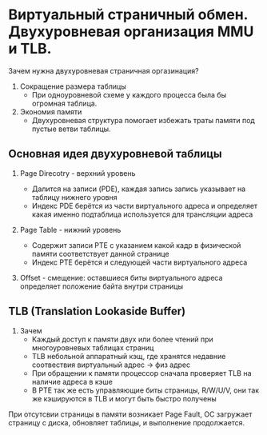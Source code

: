 # Виртуальный страничный обмен. Двухуровневая организация MMU и TLB.

Зачем нужна двухуровневая страничная оргазинация?
1. Сокращение размера таблицы
    * При одноуровневой схеме у каждого процесса была бы огромная таблица.
2. Экономия памяти
    * Двухуровневая структура помогает избежать траты памяти под пустые ветви таблицы.

## Основная идея двухуровневой таблицы
1. Page Direcotry - верхний уровень
    * Далится на записи (PDE), каждая запись запись указывает на таблицу нижнего уровня
    * Индекс PDE берётся из части виртуального адреса и определяет какая именно подтаблица используется для трансляции адреса
2. Page Table - нижний уровень
    * Содержит записи PTE с указанием какой кадр в физической памяти соответствует данной странице
    * Индекс PTE берётся и следующей части виртуального адреса

3. Offset - смещение: оставшиеся биты виртуального адреса определяет положение байта внутри страницы

## TLB (Translation Lookaside Buffer)
1. Зачем
    * Каждый доступ к памяти двух или более чтений при многоуровневых таблицах страниц
    * TLB небольной аппаратный кэщ, где хранятся недавние соотвествия виртуальный адрес -> физ адрес
    * При обращении к памяти процессор сначала проверяет TLB на наличие адреса в кэше
    * В PTE так же есть управляющие биты страницы, R/W/U/V, они так же кэшируются в TLB и могут быть быстро получены

При отсутсвии страницы в памяти возникает Page Fault, ОС загружает страницу с диска, обновляет таблицы, и выполнение продолжается.